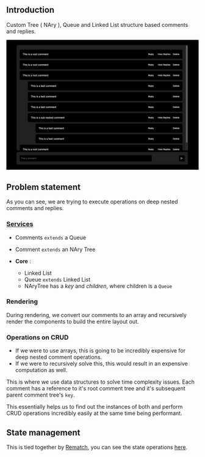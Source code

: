 ## Introduction

Custom Tree ( NAry ), Queue and Linked List structure based comments and replies.

<img src="https://github.com/Gurubalan-GIT/reply-trees/blob/master/public/assets/img.png" />

## Problem statement

As you can see, we are trying to execute operations on deep nested comments and replies.

### [Services](/utils/services)

- Comments `extends` a Queue
- Comment `extends` an NAry Tree

- **Core** :
  - Linked List
  - Queue `extends` Linked List
  - NAryTree has a *key* and *children*, where children is a `Queue`

### Rendering

During rendering, we convert our comments to an array and recursively render the components to build the entire layout out.

### Operations on CRUD

- If we were to use arrays, this is going to be incredibly expensive for deep nested comment operations.
- If we were to recursively solve this, this would result in an expensive computation as well.

This is where we use data structures to solve time complexity issues.
Each comment has a reference to it's root comment tree and it's subsequent parent comment tree's `key`.

This essentially helps us to find out the instances of both and perform CRUD operations incredibly easily at the same time being performant.

## State management 

This is tied together by [Rematch](https://rematchjs.org/), you can see the state operations [here](/utils/rematch).
